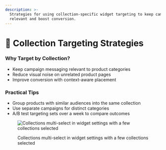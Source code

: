 ```yaml
---
description: >-
  Strategies for using collection-specific widget targeting to keep campaigns
  relevant and boost conversion.
---
```


# 🧭 Collection Targeting Strategies

### Why Target by Collection?

* Keep campaign messaging relevant to product categories
* Reduce visual noise on unrelated product pages
* Improve conversion with context-aware placement

### Practical Tips

* Group products with similar audiences into the same collection
* Use separate campaigns for distinct categories
* A/B test targeting sets over a week to compare outcomes

<figure><img src="/.gitbook/assets/best-practices-collection-targeting--collections-multiselect-selected--v20250903.png" alt="Collections multi-select in widget settings with a few collections selected"><figcaption><p>Collections multi-select in widget settings with a few collections selected</p></figcaption></figure>


